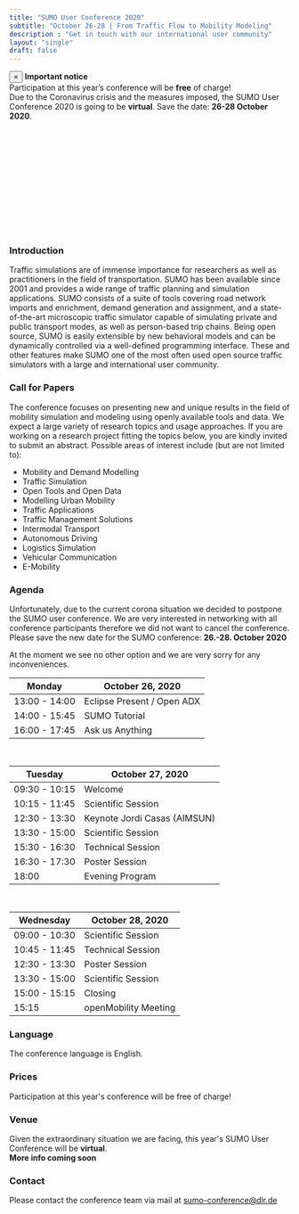 ```yaml
---
title: "SUMO User Conference 2020"
subtitle: "October 26-28 | From Traffic Flow to Mobility Modeling"
description : "Get in touch with our international user community"
layout: "single"
draft: false
---
```


<!-- dismissible alert -->
<div class="alert alert-warning alert-dismissible">
    <button type="button" class="close" data-dismiss="alert">&times;</button>
    <b>Important notice</b>
    <br>
    Participation at this year’s conference will be <b>free</b> of charge!<br>
    Due to the Coronavirus crisis and the measures imposed, the SUMO User Conference 2020 is going to be <strong>virtual</strong>.
    Save the date: <b>26-28 October 2020</b>.
</div>

<!-- head image -->
<div class="container" style="height:200px; border-radius:0.6rem; background-image:url('../images/conference.JPG');  background-size: cover; filter: grayscale(100%);"></div>

### Introduction
Traffic simulations are of immense importance for researchers as well as practitioners in the field of transportation. SUMO has been available since 2001 and provides a wide range of traffic planning and simulation applications. SUMO consists of a suite of tools covering road network imports and enrichment, demand generation and assignment, and a state-of-the-art microscopic traffic simulator capable of simulating private and public transport modes, as well as person-based trip chains. Being open source, SUMO is easily extensible by new behavioral models and can be dynamically controlled via a well-defined programming interface. These and other features make SUMO one of the most often used open source traffic simulators with a large and international user community.

### Call for Papers
The conference focuses on presenting new and unique results in the field of mobility simulation and modeling using openly available tools and data. We expect a large variety of research topics and usage approaches. If you are working on a research project fitting the topics below, you are kindly invited to submit an abstract. Possible areas of interest include (but are not limited to):

- Mobility and Demand Modelling
- Traffic Simulation
- Open Tools and Open Data
- Modelling Urban Mobility
- Traffic Applications
- Traffic Management Solutions
- Intermodal Transport
- Autonomous Driving
- Logistics Simulation
- Vehicular Communication
- E-Mobility

### Agenda

Unfortunately, due to the current corona situation we decided to postpone the SUMO user conference. We are very interested in networking with all conference participants therefore we did not want to cancel the conference. Please save the new date for the SUMO conference: **26.-28. October 2020**

At the moment we see no other option and we are very sorry for any inconveniences.

| Monday         |October 26, 2020|
|----------------|---|
| 13:00 - 14:00  | Eclipse Present / Open ADX  |
| 14:00 - 15:45  | SUMO Tutorial  |
| 16:00 - 17:45  | Ask us Anything   |

<br>

| Tuesday        | October 27, 2020 |
|----------------|---|
| 09:30 - 10:15  | Welcome  |
| 10:15 - 11:45  | Scientific Session  |
| 12:30 - 13:30  | Keynote Jordi Casas (AIMSUN)  |
| 13:30 - 15:00  | Scientific Session |
| 15:30 - 16:30  | Technical Session |
| 16:30 - 17:30  | Poster Session |
| 18:00          | Evening Program |

<br>

| Wednesday      | October 28, 2020  |
|----------------|---|
| 09:00 - 10:30  | Scientific Session  |
| 10:45 - 11:45  | Technical Session  |
| 12:30 - 13:30  | Poster Session  |
| 13:30 - 15:00  | Scientific Session |
| 15:00 - 15:15  | Closing |
| 15:15          | openMobility Meeting |

### Language
The conference language is English.


### Prices
Participation at this year's conference will be free of charge!

<!--- Regular Tickets – 495 EUR (One-Day-Ticket – 325 EUR)
- Authors and Project Partners – 275 EUR
- *"limited"* Student Grants - 75 EUR


The registration fee includes a two and a half day conference program with refreshments, lunch, proceedings, and social events in the evening. Accommodation is not included within the registration fee and must be pre-booked separately. The tickets for the conference can be booked on the following website: https://sumo2020.besl-eventservice.de. -->

### Venue
Given the extraordinary situation we are facing, this year's SUMO User Conference will be **virtual**.   
**More info coming soon**

<!-- The conference takes place in Berlin Adlershof:

**German Aerospace Center (DLR)**  
Institute of Transportation Systems  
Rutherfordstr. 2  
12489 Berlin  
Germany

<iframe width="100%" height="350" frameborder="0" scrolling="no" marginheight="0" marginwidth="0" src="https://www.openstreetmap.org/export/embed.html?bbox=13.525671958923342%2C52.42664800007926%2C13.532752990722656%2C52.42955590906348&amp;layer=mapnik&amp;marker=52.42810361404521%2C13.529212474822998" style="border: 1px solid black"></iframe><br/><small><a href="https://www.openstreetmap.org/?mlat=52.42810&amp;mlon=13.52921#map=18/52.42810/13.52921">View in OSM</a>  |  <a href="https://goo.gl/maps/vBLQefwTLVy9x2oU8">View in Google Maps</a></small>

### Hotel
Our hotel recommendation is:  

**Dorint Berlin-Adlershof**  
Rudower Chaussee 15  
12489 Berlin  
Tel 67822-0  
Fax 67 822-1000  
https://hotel-berlin-adlershof.dorint.com/en/  
(5-minute walk from S-Bahn station “Adlershof” to the hotel, another 7-minute walk from the hotel to DLR) -->

### Contact

Please contact the conference team via mail at [sumo-conference@dlr.de](mailto:sumo-conference@dlr.de)